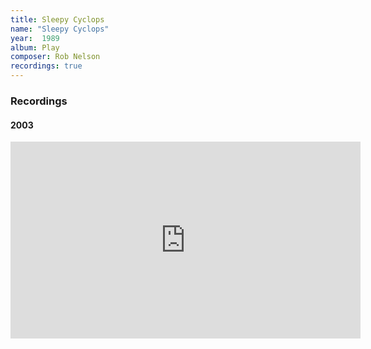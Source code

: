 ```yaml
---
title: Sleepy Cyclops
name: "Sleepy Cyclops"
year:  1989
album: Play
composer: Rob Nelson
recordings: true
---
```


<h3>Recordings</h3>

<h4>2003</h4>
<iframe width="560" height="315" src="https://www.youtube.com/embed/3QpOGUdBOo0" frameborder="0" allow="accelerometer; autoplay; encrypted-media; gyroscope; picture-in-picture" allowfullscreen></iframe>

